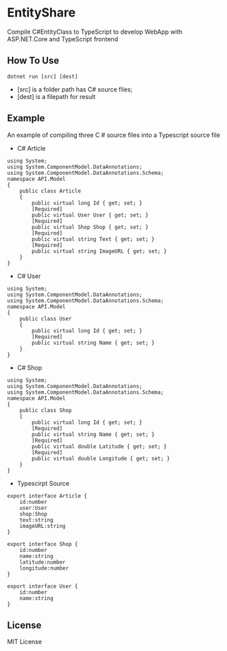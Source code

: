 # EntityShare
Compile C#EntityClass to TypeScript to develop WebApp with ASP.NET.Core and TypeScript frontend

## How To Use

```
dotnet run [src] [dest]
```
- [src] is a folder path has C# source files;
- [dest] is a filepath for result

## Example
An example of compiling three C # source files into a Typescript source file
- C# Article
```
using System;
using System.ComponentModel.DataAnnotations;
using System.ComponentModel.DataAnnotations.Schema;
namespace API.Model
{
    public class Article
    {
        public virtual long Id { get; set; }
        [Required]
        public virtual User User { get; set; }
        [Required]
        public virtual Shop Shop { get; set; }
        [Required]
        public virtual string Text { get; set; }
        [Required]
        public virtual string ImageURL { get; set; }
    }
}
```
- C# User
```
using System;
using System.ComponentModel.DataAnnotations;
using System.ComponentModel.DataAnnotations.Schema;
namespace API.Model
{
    public class User
    {
        public virtual long Id { get; set; }
        [Required]
        public virtual string Name { get; set; }
    }
}
```
- C# Shop
```
using System;
using System.ComponentModel.DataAnnotations;
using System.ComponentModel.DataAnnotations.Schema;
namespace API.Model
{
    public class Shop
    {
        public virtual long Id { get; set; }
        [Required]
        public virtual string Name { get; set; }
        [Required]
        public virtual double Latitude { get; set; }
        [Required]
        public virtual double Longitude { get; set; }
    }
}

```
- Typescirpt Source
```
export interface Article {
	id:number
	user:User
	shop:Shop
	text:string
	imageURL:string
}

export interface Shop {
	id:number
	name:string
	latitude:number
	longitude:number
}

export interface User {
	id:number
	name:string
}

```

## License
MIT License
